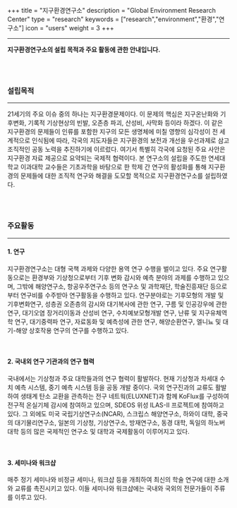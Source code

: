 +++
title = "지구환경연구소"
description = "Global Environment Research Center"
type = "research"
keywords = ["research","environment","환경","연구소"]
icon = "users"
weight = 3
+++
_ _ _

**지구환경연구소의 설립 목적과 주요 활동에 관한 안내입니다.**
<!--more-->

<br>
<br>

### 설립목적
_ _ _
  21세기의 주요 이슈 중의 하나는 지구환경문제이다. 이 문제의 핵심은 지구온난화와 기후변화, 기록적 기상현상의 빈발, 오존층 파괴, 산성비, 사막화 등이라 하겠다. 이 같은 지구환경의 문제들이 인류를 포함한 지구의 모든 생명체에 미칠 영향의 심각성이 전 세계적으로 인식됨에 따라, 각국의 지도자들은 지구환경의 보전과 개선을 우선과제로 삼고 조직적인 공동 노력을 추진하기에 이르렀다. 여기서 특별히 각국에 요청된 주요 사안은 지구환경 자료 제공으로 요약되는 국제적 협력이다. 본 연구소의 설립을 주도한 연세대학교 이과대학 교수들은 기초과학을 바탕으로 한 학제 간 연구의 활성화를 통해 지구환경의 문제들에 대한 조직적 연구와 해결을 도모할 목적으로 지구환경연구소를 설립하였다.

<br>
<br>

### 주요활동
_ _ _

#### 1. 연구
 지구환경연구소는 대형 국책 과제와 다양한 용역 연구 수행을 벌이고 있다. 주요 연구활동으로는 환경부와 기상청으로부터 기후 변화 감시와 예측 분야의 과제를 수행하고 있으며, 그밖에 해양연구소, 항공우주연구소 등의 연구소 및 과학재단, 학술진흥재단 등으로부터 연구비를 수주받아 연구활동을 수행하고 있다. 연구분야로는 기후모형의 개발 및 기후변화연구, 성층권 오존층의 감시와 대기복사에 관한 연구, 구름 및 인공강우에 관한 연구, 대기오염 장거리이동과 산성비 연구, 수치예보모형개발 연구, 난류 및 지구유체역학 연구, 대기중력파 연구, 자료동화 및 예측성에 관한 연구, 해양순환연구, 엘니뇨 및 대기-해양 상호작용 연구의 연구를 수행하고 있다.

<br>

#### 2. 국내외 연구 기관과의 연구 협력
  국내에서는 기상청과 주요 대학들과의 연구 협력이 활발하다. 현재 기상청과 차세대 수치 예측 시스템, 중기 예측 시스템 등을 공동 개발 중이다. 국외 연구진과의 교류도 활발하여 생태계 탄소 교환을 관측하는 전구 네트웍(ELUXNET)과 함께 KoFlux를 구성하여 전구적 온실기체 감시에 참여하고 있으며, SDEOS 위성 ILAS-II 프로젝트에 참여하고 있다. 그 외에도 미국 국립기상연구소(NCAR), 스크립스 해양연구소, 하와이 대학, 중국의 대기물리연구소, 일본의 기상청, 기상연구소, 방재연구소, 동경 대학, 독일의 하노버 대학 등의 많은 국제적인 연구소 및 대학과 국제활동이 이루어지고 있다.

<br>

#### 3. 세미나와 워크샵
  매주 정기 세미나와 비정규 세미나, 워크샵 등을 개최하여 최신의 학술 연구에 대한 소개와 교류를 촉진시키고 있다. 이들 세미나와 워크샵에는 국내와 국외의 전문가들이 주류를 이루고 있다.

<br>
<br>
<br>

